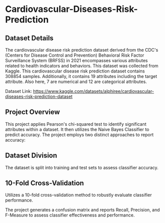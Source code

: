 # Cardiovascular-Diseases-Risk-Prediction
## Dataset Details
The cardiovascular disease risk prediction dataset derived from the CDC's (Centers for Disease Control and Prevention) Behavioral Risk Factor Surveillance System (BRFSS) in 2021 encompasses various attributes related to health indicators and behaviors. This dataset was collected from Kaggle. This cardiovascular disease risk prediction dataset contains 308854 samples. Additionally, it contains 19 attributes including the target attribute. Also here, 7 are numerical and 12 are categorical attributes.

Dataset Link: https://www.kaggle.com/datasets/alphiree/cardiovascular-diseases-risk-prediction-dataset

## Project Overview

This project applies Pearson's chi-squared test to identify significant attributes within a dataset. It then utilizes the Naive Bayes Classifier to predict accuracy. The project employs two distinct approaches to report accuracy:

## Dataset Division

The dataset is split into training and test sets to assess classifier accuracy.

## 10-Fold Cross-Validation

Utilizes a 10-fold cross-validation method to robustly evaluate classifier performance.

The project generates a confusion matrix and reports Recall, Precision, and F-Measure to assess classifier effectiveness and performance.
